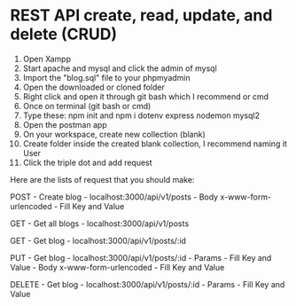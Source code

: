 # REST API create, read, update, and delete (CRUD)

1. Open Xampp
2. Start apache and mysql and click the admin of mysql
3. Import the "blog.sql" file to your phpmyadmin
4. Open the downloaded or cloned folder
5. Right click and open it through git bash which I recommend or cmd
6. Once on terminal (git bash or cmd)
7. Type these: npm init and npm i dotenv express nodemon mysql2
8. Open the postman app
9. On your workspace, create new collection (blank)
10. Create folder inside the created blank collection, I recommend naming it User
11. Click the triple dot and add request

Here are the lists of request that you should make:

POST - Create blog - localhost:3000/api/v1/posts
      - Body x-www-form-urlencoded 
        - Fill Key and Value

GET - Get all blogs - localhost:3000/api/v1/posts

GET - Get blog - localhost:3000/api/v1/posts/:id

PUT - Get blog - localhost:3000/api/v1/posts/:id
      - Params
        - Fill Key and Value
      - Body x-www-form-urlencoded 
              - Fill Key and Value

DELETE - Get blog - localhost:3000/api/v1/posts/:id
      - Params
        - Fill Key and Value




